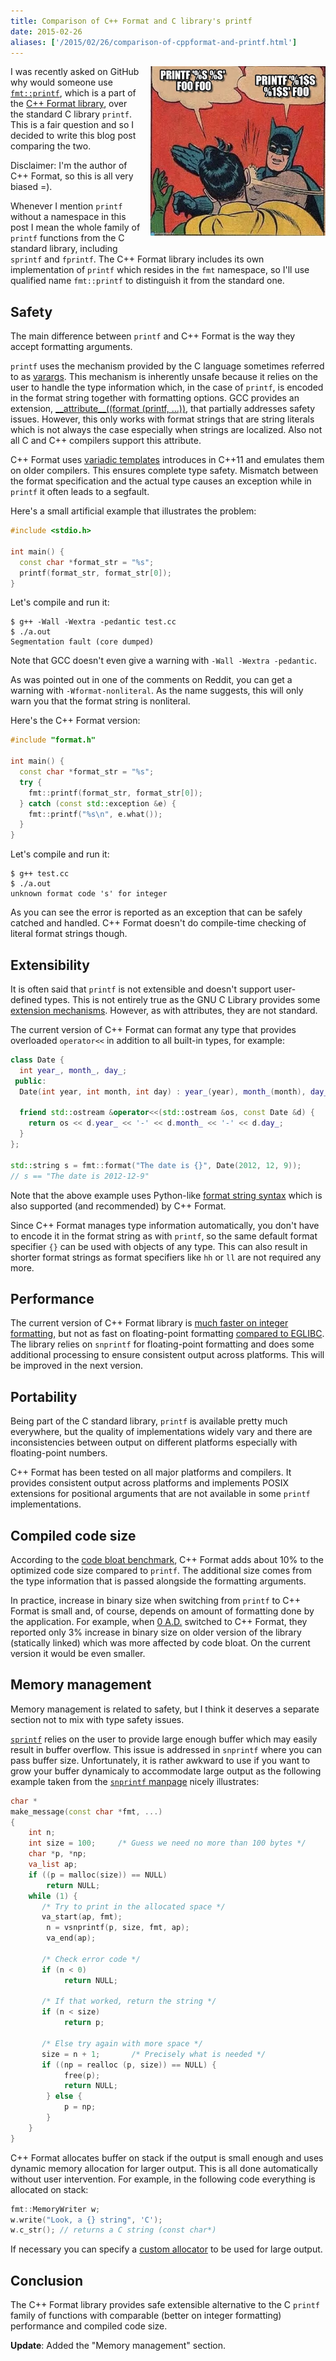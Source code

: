 ```yaml
---
title: Comparison of C++ Format and C library's printf
date: 2015-02-26
aliases: ['/2015/02/26/comparison-of-cppformat-and-printf.html']
---
```


<div class="separator"
     style="clear:right; float:right; margin-left:1em; margin-bottom:1em">
  <img src="/img/printf.jpg" width="280">
</div>

I was recently asked on GitHub why would someone use [`fmt::printf`](
https://fmt.dev/latest/api.html#printf-api), which is a part of the [C++ Format
library](https://github.com/cppformat/cppformat), over the standard C library
`printf`. This is a fair question and so I decided to write this blog post
comparing the two.

Disclaimer: I'm the author of C++ Format, so this is all very biased =).

Whenever I mention `printf` without a namespace in this post I mean the whole
family of `printf` functions from the C standard library, including `sprintf`
and `fprintf`. The C++ Format library includes its own implementation of
`printf` which resides in the `fmt` namespace, so I'll use qualified name
`fmt::printf` to distinguish it from the standard one.

## Safety

The main difference between `printf` and C++ Format is the way they accept
formatting arguments.

`printf` uses the mechanism provided by the C language sometimes referred to
as [varargs](https://en.wikipedia.org/wiki/Variadic_function). This mechanism is
inherently unsafe because it relies on the user to handle the type information
which, in the case of `printf`, is encoded in the format string together with
formatting options. GCC provides an extension, [_\_attribute__((format (printf,
...))][1], that partially addresses safety issues. However, this only works with
format strings that are string literals which is not always the case especially
when strings are localized. Also not all C and C++ compilers support this
attribute.

[1]: http://gcc.gnu.org/onlinedocs/gcc/Function-Attributes.html

C++ Format uses [variadic templates][2] introduces in C++11 and emulates them on
older compilers. This ensures complete type safety. Mismatch between the format
specification and the actual type causes an exception while in `printf` it often
leads to a segfault.

[2]: https://en.wikipedia.org/wiki/Variadic_template

Here's a small artificial example that illustrates the problem:

```c++
#include <stdio.h>

int main() {
  const char *format_str = "%s";
  printf(format_str, format_str[0]);
}
```

Let's compile and run it:

```
$ g++ -Wall -Wextra -pedantic test.cc
$ ./a.out 
Segmentation fault (core dumped)
```

Note that GCC doesn't even give a warning with `-Wall -Wextra -pedantic`.

As was pointed out in one of the comments on Reddit, you can get a warning with
`-Wformat-nonliteral`. As the name suggests, this will only warn you that
the format string is nonliteral.

Here's the C++ Format version:

```c++
#include "format.h"

int main() {
  const char *format_str = "%s";
  try {
    fmt::printf(format_str, format_str[0]);
  } catch (const std::exception &e) {
    fmt::printf("%s\n", e.what());
  }
}
```

Let's compile and run it:

```
$ g++ test.cc
$ ./a.out 
unknown format code 's' for integer
```

As you can see the error is reported as an exception that can be safely catched
and handled. C++ Format doesn't do compile-time checking of literal format
strings though.

## Extensibility

It is often said that `printf` is not extensible and doesn't support
user-defined types. This is not entirely true as the GNU C Library provides some
[extension mechanisms][3]. However, as with attributes, they are not standard.

[3]: http://www.gnu.org/software/libc/manual/html_node/Customizing-Printf.html

The current version of C++ Format can format any type that provides overloaded
`operator<<` in addition to all built-in types, for example:

```c++
class Date {
  int year_, month_, day_;
 public:
  Date(int year, int month, int day) : year_(year), month_(month), day_(day) {}

  friend std::ostream &operator<<(std::ostream &os, const Date &d) {
    return os << d.year_ << '-' << d.month_ << '-' << d.day_;
  }
};

std::string s = fmt::format("The date is {}", Date(2012, 12, 9));
// s == "The date is 2012-12-9"
```

Note that the above example uses Python-like [format string syntax][4] which is
also supported (and recommended) by C++ Format.

[4]: https://fmt.dev/latest/syntax.html

Since C++ Format manages type information automatically, you don't have to
encode it in the format string as with `printf`, so the same default format
specifier `{}` can be used with objects of any type. This can also result in
shorter format strings as format specifiers like `hh` or `ll` are not required
any more.

## Performance

The current version of C++ Format library is [much faster on integer
formatting][5], but not as fast on floating-point formatting [compared to
EGLIBC](https://github.com/cppformat/cppformat#speed-tests). The library relies
on `snprintf` for floating-point formatting and does some additional processing
to ensure consistent output across platforms. This will be improved in the next
version.

[5]: http://zverovich.net/2013/09/07/integer-to-string-conversion-in-cplusplus.html

## Portability

Being part of the C standard library, `printf` is available pretty much
everywhere, but the quality of implementations widely vary and there are
inconsistencies between output on different platforms especially with
floating-point numbers.

C++ Format has been tested on all major platforms and compilers. It provides
consistent output across platforms and implements POSIX extensions for
positional arguments that are not available in some `printf` implementations.

## Compiled code size

According to the [code bloat benchmark][6], C++ Format adds about 10% to the
optimized code size compared to `printf`. The additional size comes from the
type information that is passed alongside the formatting arguments.

[6]: https://github.com/cppformat/cppformat#compile-time-and-code-bloat

In practice, increase in binary size when switching from `printf` to C++
Format is small and, of course, depends on amount of formatting done by the
application. For example, when [0 A.D.](http://play0ad.com/) switched to C++
Format, they reported only 3% increase in binary size on older version of the
library (statically linked) which was more affected by code bloat. On the
current version it would be even smaller.

## Memory management

Memory management is related to safety, but I think it deserves a separate
section not to mix with type safety issues.

[`sprintf`](http://en.cppreference.com/w/cpp/io/c/sprintf) relies on the user
to provide large enough buffer which may easily result in buffer overflow.
This issue is addressed in `snprintf` where you can pass buffer size.
Unfortunately, it is rather awkward to use if you want to grow your buffer
dynamicaly to accommodate large output as the following example taken from
the [`snprintf` manpage](http://linux.die.net/man/3/snprintf) nicely
illustrates:

```c++
char *
make_message(const char *fmt, ...)
{
    int n;
    int size = 100;     /* Guess we need no more than 100 bytes */
    char *p, *np;
    va_list ap;
    if ((p = malloc(size)) == NULL)
        return NULL;
    while (1) {
       /* Try to print in the allocated space */
       va_start(ap, fmt);
        n = vsnprintf(p, size, fmt, ap);
        va_end(ap);

       /* Check error code */
       if (n < 0)
            return NULL;

       /* If that worked, return the string */
       if (n < size)
            return p;

       /* Else try again with more space */
       size = n + 1;       /* Precisely what is needed */
       if ((np = realloc (p, size)) == NULL) {
            free(p);
            return NULL;
        } else {
            p = np;
        }
    }
}
```

C++ Format allocates buffer on stack if the output is small enough and uses
dynamic memory allocation for larger output. This is all done automatically
without user intervention. For example, in the following code everything is
allocated on stack:

```c++
fmt::MemoryWriter w;
w.write("Look, a {} string", 'C');
w.c_str(); // returns a C string (const char*)
```

If necessary you can specify a [custom allocator][7] to be used for large
output.

[7]: http://fmtlib.net/latest/api.html#custom-allocators

## Conclusion

The C++ Format library provides safe extensible alternative to the C `printf`
family of functions with comparable (better on integer formatting) performance
and compiled code size.

**Update**: Added the "Memory management" section.
